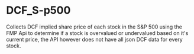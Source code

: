 # DCF_S-p500
Collects DCF implied share price of each stock in the S&amp;P 500 using the FMP Api to determine if a stock is overvalued or undervalued based on it's current price, the API however does not have all json DCF data for every stock.
